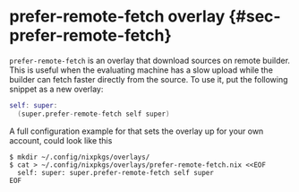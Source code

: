 # prefer-remote-fetch overlay {#sec-prefer-remote-fetch}

`prefer-remote-fetch` is an overlay that download sources on remote builder. This is useful when the evaluating machine has a slow upload while the builder can fetch faster directly from the source. To use it, put the following snippet as a new overlay:

```nix
self: super:
  (super.prefer-remote-fetch self super)
```

A full configuration example for that sets the overlay up for your own account, could look like this

```ShellSession
$ mkdir ~/.config/nixpkgs/overlays/
$ cat > ~/.config/nixpkgs/overlays/prefer-remote-fetch.nix <<EOF
  self: super: super.prefer-remote-fetch self super
EOF
```
